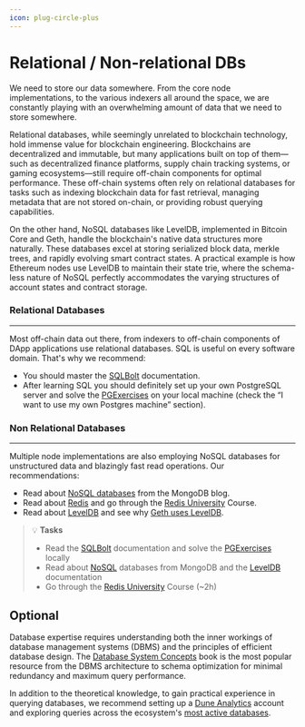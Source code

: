 ```yaml
---
icon: plug-circle-plus
---
```


# Relational / Non-relational DBs

We need to store our data somewhere. From the core node implementations, to the various indexers all around the space, we are constantly playing with an overwhelming amount of data that we need to store somewhere.&#x20;

Relational databases, while seemingly unrelated to blockchain technology, hold immense value for blockchain engineering. Blockchains are decentralized and immutable, but many applications built on top of them—such as decentralized finance platforms, supply chain tracking systems, or gaming ecosystems—still require off-chain components for optimal performance. These off-chain systems often rely on relational databases for tasks such as indexing blockchain data for fast retrieval, managing metadata that are not stored on-chain, or providing robust querying capabilities.

On the other hand, NoSQL databases like LevelDB, implemented in Bitcoin Core and Geth, handle the blockchain's native data structures more naturally. These databases excel at storing serialized block data, merkle trees, and rapidly evolving smart contract states. A practical example is how Ethereum nodes use LevelDB to maintain their state trie, where the schema-less nature of NoSQL perfectly accommodates the varying structures of account states and contract storage.

### Relational Databases

***

Most off-chain data out there, from indexers to off-chain components of DApp applications use relational databases. SQL is useful on every software domain. That's why we recommend:

* You should master the [SQLBolt](https://sqlbolt.com/) documentation.
* After learning SQL you should definitely set up your own PostgreSQL server and solve the [PGExercises](https://pgexercises.com/gettingstarted.html) on your local machine (check the “I want to use my own Postgres machine” section).

### Non Relational Databases

***

Multiple node implementations are also employing NoSQL databases for unstructured data and blazingly fast read operations. Our recommendations:

* Read about [NoSQL databases](https://www.mongodb.com/resources/basics/databases/nosql-explained) from the MongoDB blog.
* Read about [Redis](https://redis.io/) and go through the [Redis University](https://university.redis.io/learningpath/14q8m6gilfwltm) Course.
* Read about [LevelDB](https://github.com/google/leveldb/blob/main/doc/index.md) and see why [Geth uses LevelDB](https://geth.ethereum.org/docs/fundamentals/databases).

> 💡 **Tasks**
> - Read the [SQLBolt](https://sqlbolt.com/) documentation and solve the [PGExercises](https://pgexercises.com/gettingstarted.html) locally
> - Read about [NoSQL](https://www.mongodb.com/resources/basics/databases/nosql-explained) databases from MongoDB and the [LevelDB](https://www.mongodb.com/resources/basics/databases/nosql-explained) documentation&#x20;
> - Go through the [Redis University](https://university.redis.io/learningpath/14q8m6gilfwltm) Course (\~2h)

## Optional

Database expertise requires understanding both the inner workings of database management systems (DBMS) and the principles of efficient database design. The [Database System Concepts](https://www.db-book.com/) book is the most popular resource from the DBMS architecture to schema optimization for minimal redundancy and maximum query performance.&#x20;

In addition to the theoretical knowledge, to gain practical experience in querying databases, we recommend setting up a [Dune Analytics](https://dune.com/) account and exploring queries across the ecosystem's [most active databases](https://docs.dune.com/data-catalog/overview).